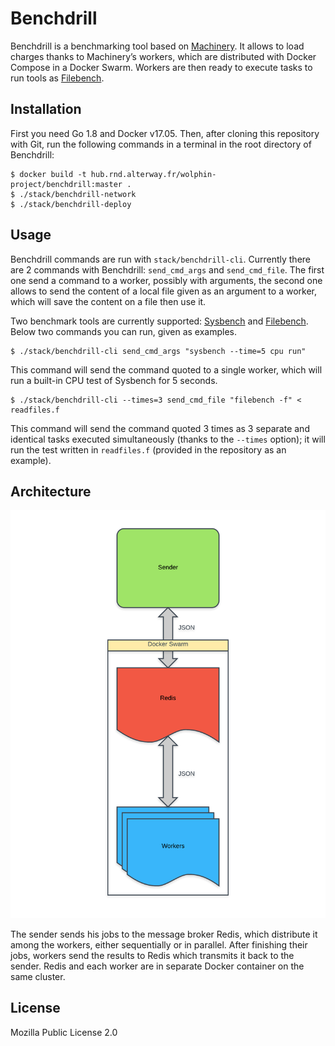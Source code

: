 # Benchdrill

Benchdrill is a benchmarking tool based on [Machinery](https://github.com/RichardKnop/machinery). It allows to load charges thanks to Machinery’s workers, which are distributed with Docker Compose in a Docker Swarm. Workers are then ready to execute tasks to run tools as [Filebench](https://github.com/filebench/filebench).

## Installation
First you need Go 1.8 and Docker v17.05. Then, after cloning this repository with Git, run the following commands in a terminal in the root directory of Benchdrill:

``` shell
$ docker build -t hub.rnd.alterway.fr/wolphin-project/benchdrill:master .
$ ./stack/benchdrill-network
$ ./stack/benchdrill-deploy
```

## Usage
Benchdrill commands are run with `stack/benchdrill-cli`. Currently there are 2 commands with Benchdrill: `send_cmd_args` and `send_cmd_file`. The first one send a command to a worker, possibly with arguments, the second one allows to send the content of a local file given as an argument to a worker, which will save the content on a file then use it.

Two benchmark tools are currently supported: [Sysbench](https://github.com/akopytov/sysbench) and [Filebench](https://github.com/filebench/filebench). Below two commands you can run, given as examples.

``` shell
$ ./stack/benchdrill-cli send_cmd_args "sysbench --time=5 cpu run"
```

This command will send the command quoted to a single worker, which will run a built-in CPU test of Sysbench for 5 seconds.

``` shell
$ ./stack/benchdrill-cli --times=3 send_cmd_file "filebench -f" < readfiles.f
```

This command will send the command quoted 3 times as 3 separate and identical tasks executed simultaneously (thanks to the ``--times`` option); it will run the test written in `readfiles.f` (provided in the repository as an example).

## Architecture

![Architecture schema of Benchdrill](architecture_schema.png)

The sender sends his jobs to the message broker Redis, which distribute it among the workers, either sequentially or in parallel. After finishing their jobs, workers send the results to Redis which transmits it back to the sender. Redis and each worker are in separate Docker container on the same cluster.

## License
Mozilla Public License 2.0
